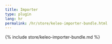 ```yaml
---
title: Importer
type: plugin
lang: hr
permalink: /hr/store/keleo-importer-bundle.html 
---
```


{% include store/keleo-importer-bundle.md %}
